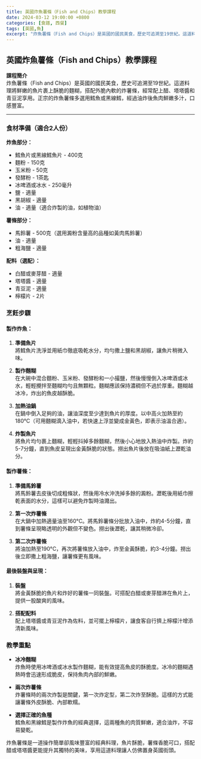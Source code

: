 ```yaml
---
title: 英國炸魚薯條（Fish and Chips）教學課程
date: 2024-03-12 19:00:00 +0800
categories: [食譜, 西餐]
tags: [英國,魚] 
excerpt: "炸魚薯條（Fish and Chips）是英國的國民美食，歷史可追溯至19世紀。這道料理將鮮嫩的魚片裹上酥脆的麵糊，搭配外脆內軟的炸薯條，經常配上醋、塔塔醬和青豆泥享用。正宗的炸魚薯條多選用鱈魚或黑線鱈，經過油炸後魚肉鮮嫩多汁，口感豐富"
---
```


## 英國炸魚薯條（Fish and Chips）教學課程

**課程簡介**  
炸魚薯條（Fish and Chips）是英國的國民美食，歷史可追溯至19世紀。這道料理將鮮嫩的魚片裹上酥脆的麵糊，搭配外脆內軟的炸薯條，經常配上醋、塔塔醬和青豆泥享用。正宗的炸魚薯條多選用鱈魚或黑線鱈，經過油炸後魚肉鮮嫩多汁，口感豐富。

---

### 食材準備（適合2人份）  

**炸魚部分：**  
- 鱈魚片或黑線鱈魚片 - 400克  
- 麵粉 - 150克  
- 玉米粉 - 50克  
- 發酵粉 - 1茶匙  
- 冰啤酒或冰水 - 250毫升  
- 鹽 - 適量  
- 黑胡椒 - 適量  
- 油 - 適量（適合炸製的油，如植物油）

**薯條部分：**  
- 馬鈴薯 - 500克（選用澱粉含量高的品種如黃肉馬鈴薯）  
- 油 - 適量  
- 粗海鹽 - 適量  

**配料（選配）：**  
- 白醋或麥芽醋 - 適量  
- 塔塔醬 - 適量  
- 青豆泥 - 適量  
- 檸檬片 - 2片

### 烹飪步驟

#### 製作炸魚：

1. **準備魚片**  
   將鱈魚片洗淨並用紙巾徹底吸乾水分，均勻撒上鹽和黑胡椒，讓魚片稍微入味。

2. **製作麵糊**  
   在大碗中混合麵粉、玉米粉、發酵粉和一小撮鹽，然後慢慢倒入冰啤酒或冰水，輕輕攪拌至麵糊均勻且無顆粒。麵糊應該保持濃稠但不過於厚重。麵糊越冰冷，炸出的魚皮越酥脆。

3. **加熱油鍋**  
   在鍋中倒入足夠的油，讓油深度至少達到魚片的厚度。以中高火加熱至約180°C（可用麵糊滴入油中，若快速上浮並變成金黃色，即表示油溫合適）。

4. **炸製魚片**  
   將魚片均勻裹上麵糊，輕輕抖掉多餘麵糊，然後小心地放入熱油中炸製。炸約5-7分鐘，直到魚皮呈現出金黃酥脆的狀態。撈出魚片後放在吸油紙上瀝乾油分。

#### 製作薯條：

1. **準備馬鈴薯**  
   將馬鈴薯去皮後切成粗條狀，然後用冷水沖洗掉多餘的澱粉。瀝乾後用紙巾擦乾表面的水分，這樣可以避免炸製時油濺出。

2. **第一次炸薯條**  
   在大鍋中加熱適量油至160°C。將馬鈴薯條分批放入油中，炸約4-5分鐘，直到薯條呈現略透明的外觀但不變色。撈出後瀝乾，讓其稍微冷卻。

3. **第二次炸薯條**  
   將油加熱至190°C，再次將薯條放入油中，炸至金黃酥脆，約3-4分鐘。撈出後立即撒上粗海鹽，讓薯條更有風味。

#### 最後裝盤與呈現：

1. **裝盤**  
   將金黃酥脆的魚片和炸好的薯條一同裝盤。可搭配白醋或麥芽醋淋在魚片上，提供一股酸爽的風味。

2. **搭配配料**  
   配上塔塔醬或青豆泥作為佐料，並可擺上檸檬片，讓食客自行擠上檸檬汁增添清新風味。

### 教學重點

- **冰冷麵糊**  
  炸魚時使用冰啤酒或冰水製作麵糊，能有效提高魚皮的酥脆度。冰冷的麵糊遇熱時會迅速形成脆皮，保持魚肉內部的鮮嫩。

- **兩次炸薯條**  
  炸薯條時的兩次炸製是關鍵，第一次炸定型，第二次炸至酥脆。這樣的方式能讓薯條外皮酥脆、內部軟糯。

- **選擇正確的魚種**  
  鱈魚和黑線鱈是製作炸魚的經典選擇，這兩種魚的肉質鮮嫩，適合油炸，不容易變乾。

炸魚薯條是一道操作簡單卻風味豐富的經典料理，魚片酥脆，薯條香脆可口，搭配醋或塔塔醬更能提升其獨特的美味，享用這道料理讓人仿佛置身英國街頭。
